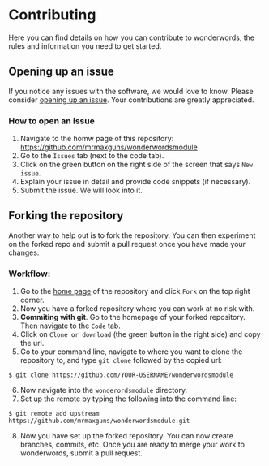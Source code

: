 # Contributing
Here you can find details on how you can contribute to wonderwords, the rules and information you need to get started.

## Opening up an issue
If you notice any issues with the software, we would love to know. Please consider [opening up an issue](https://github.com/mrmaxguns/wonderwordsmodule/issues).
Your contributions are greatly appreciated.

### How to open an issue
1. Navigate to the homw page of this repository: https://github.com/mrmaxguns/wonderwordsmodule
2. Go to the `Issues` tab (next to the code tab).
3. Click on the green button on the right side of the screen that says `New issue`.
4. Explain your issue in detail and provide code snippets (if necessary).
5. Submit the issue. We will look into it.

## Forking the repository
Another way to help out is to fork the repository. You can then experiment on the forked repo and submit a pull request once you have made your changes.

### Workflow:
1. Go to the [home page](https://github.com/mrmaxguns/wonderwordsmodule) of the repository and click `Fork` on the top right corner.
2. Now you have a forked repository where you can work at no risk with.
3. **Commiting with git**. Go to the homepage of your forked repository. Then navigate to the `Code` tab.
4. Click on `Clone or download` (the green button in the right side) and copy the url.
5. Go to your command line, navigate to where you want to clone the repository to, and type `git clone` followed by the copied url:
  ```
  $ git clone https://github.com/YOUR-USERNAME/wonderwordsmodule
  ```
6. Now navigate into the `wonderordsmodule` directory.
7. Set up the remote by typing the following into the command line:
  ```
  $ git remote add upstream https://github.com/mrmaxguns/wonderwordsmodule.git
  ```
8. Now you have set up the forked repository. You can now create branches, commits, etc. Once you are ready to merge your work to wonderwords, submit a pull request.

